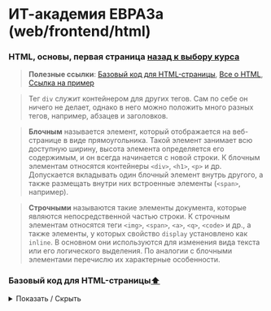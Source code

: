# ИТ-академия ЕВРАЗа (web/frontend/html)


### HTML, основы, первая страница [назад к выбору курса](../README.md)

> __Полезные ссылки__: <a href="#base-html">Базовый код для HTML-страницы</a>, [Все о HTML](https://html5book.ru/html-html5/), [Ссылка на пример](https://imluckyjr.github.io/it-academy-evraz/web/frontend/html/example.html)

> Тег `div` служит контейнером для других тегов. Сам по себе он ничего не делает, однако в него можно положить много разных тегов, например, абзацев и заголовков.

> **Блочным** называется элемент, который отображается на веб-странице в виде прямоугольника. Такой элемент занимает всю доступную ширину, высота элемента определяется его содержимым, и он всегда начинается с новой строки. К блочным элементам относятся контейнеры `<div>`, `<h1>`, `<p>` и др. Допускается вкладывать один блочный элемент внутрь другого, а также размещать внутри них встроенные элементы (`<span>`, например).

> **Строчными** называются такие элементы документа, которые являются непосредственной частью строки. К строчным элементам относятся теги `<img>`, `<span>`, `<a>`, `<q>`, `<code>` и др., а также элементы, у которых свойство `display` установлено как `inline`. В основном они используются для изменения вида текста или его логического выделения. По аналогии с блочными элементами перечислю их характерные особенности.

<a style="dislay: none" id="base-html"></a>
### Базовый код для HTML-страницы[⬆](#contents)

<details><summary>Показать / Скрыть</summary>
<p>

```HTML
<!DOCTYPE html>
<html>
<head>
    <meta charset="UTF-8">
    <title>Title</title>
</head>
<body>

</body>
</html>
```
</p>
</details>
